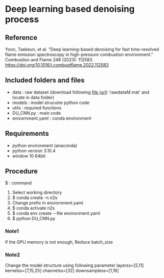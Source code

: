 # Deep learning based denoising process

## Reference  
Yoon, Taekeun, et al. "Deep learning-based denoising for fast time-resolved flame emission spectroscopy in high-pressure combustion environment." Combustion and Flame 248 (2023): 112583.
https://doi.org/10.1016/j.combustflame.2022.112583

## Included folders and files
* data		: raw dataset (download following [file (url)](https://drive.google.com/file/d/1yOuxJmI4tKYI3tJEJIWKf52T4SjAfaSB/view?usp=share_link)
'rawdataM.mat' and locate in data folder)
* models	 	: model strucutre python code
* utils 		: required functions 
* DU_CNN.py	: main code
* enivornment.yaml 	: conda environment

## Requirements
* python environment (anaconda)
* python version 3.10.4
* window 10 64bit

## Procedure
$ : command <br/>
1. Select working directory
2. $ conda create -n n2s
3. Change prefix in enviornment.yaml
4. $ conda activate n2s
5. $ conda env create --file environment.yaml
6. $ python DU_CNN.py
 
 
### Note1
If the GPU memory is not enough,
Reduce batch_size

### Note2
Change the model structure using following parameter
    layerss=[5,11]
    kernelss=[7,15,25]
    channelss=[32]
    downsampless=[1,16]  
